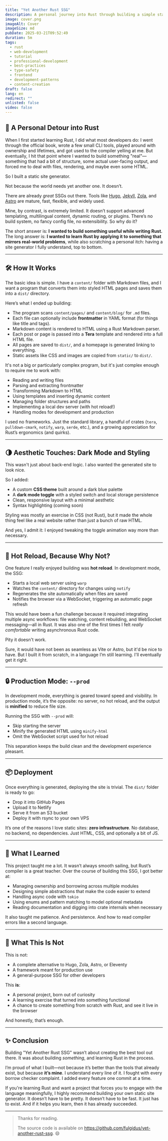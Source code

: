 ```yaml
---
title: "Yet Another Rust SSG"
description: A personal journey into Rust through building a simple static site generator. "Yet Another Rust SSG" is not a production-ready tool—it’s a learning project born from curiosity and the desire to build something real in Rust. In this article, I share how I created a basic static site generator from scratch, what I learned about Rust along the way, and why sometimes building your own primitive tools is more rewarding than using polished ones.
image: cover.png
imageAlt: Cover
imageSize: md
pubDate: 2025-03-21T09:52:49
duration: 5m
tags:
  - rust
  - web-development
  - tutorial
  - professional-development
  - best-practices
  - type-safety
  - frontend
  - development-patterns
  - content-creation
draft: false
lang: en
redirect: ""
unlisted: false
video: false
---
```

## 🚀 A Personal Detour into Rust

When I first started learning Rust, I did what most developers do: I went through the official book, wrote a few small CLI tools, played around with ownership and lifetimes, and got used to the compiler yelling at me. But eventually, I hit that point where I wanted to build something "real"—something that had a bit of structure, some actual user-facing output, and forced me to deal with files, rendering, and maybe even some HTML.

So I built a static site generator.

Not because the world needs yet another one. It doesn’t.

There are already *great* SSGs out there. Tools like [Hugo](https://gohugo.io), [Jekyll](https://jekyllrb.com), [Zola](https://www.getzola.org), and [Astro](https://astro.build) are mature, fast, flexible, and widely used.

Mine, by contrast, is extremely limited. It doesn’t support advanced templating, multilingual content, dynamic routing, or plugins. There’s no build system, no fancy config file, no extensibility. So why do it?

The short answer is: **I wanted to build something useful while writing Rust.**  
The long answer is: **I wanted to learn Rust by applying it to something that mirrors real-world problems**, while also scratching a personal itch: having a site generator I fully understand, top to bottom.

---

## 🛠️ How It Works

The basic idea is simple. I have a `content/` folder with Markdown files, and I want a program that converts them into styled HTML pages and saves them into a `dist/` directory.

Here’s what I ended up building:

- The program scans `content/pages/` and `content/blog/` for `.md` files.
- Each file can optionally include **frontmatter** in YAML format (for things like title and tags).
- Markdown content is rendered to HTML using a Rust Markdown parser.
- Each post or page is passed into a **Tera** template and rendered into a full HTML file.
- All pages are saved to `dist/`, and a homepage is generated linking to everything.
- Static assets like CSS and images are copied from `static/` to `dist/`.

It's not a big or particularly complex program, but it's just complex enough to require me to work with:

- Reading and writing files
- Parsing and extracting frontmatter
- Transforming Markdown to HTML
- Using templates and inserting dynamic content
- Managing folder structures and paths
- Implementing a local dev server (with hot reload!)
- Handling modes for development and production

I used no frameworks. Just the standard library, a handful of crates (`tera`, `pulldown-cmark`, `notify`, `warp`, `serde`, etc.), and a growing appreciation for Rust’s ergonomics (and quirks).

---

## 🌗 Aesthetic Touches: Dark Mode and Styling

This wasn't just about back-end logic. I also wanted the generated site to look nice.

So I added:

- A custom **CSS theme** built around a dark blue palette
- A **dark mode toggle** with a styled switch and local storage persistence
- Clean, responsive layout with a minimal aesthetic
- Syntax highlighting (coming soon)

Styling was mostly an exercise in CSS (not Rust), but it made the whole thing feel like a real website rather than just a bunch of raw HTML.

And yes, I admit it: I enjoyed tweaking the toggle animation way more than necessary.

---

## 🔄 Hot Reload, Because Why Not?

One feature I really enjoyed building was **hot reload**. In development mode, the SSG:

- Starts a local web server using `warp`
- Watches the `content/` directory for changes using `notify`
- Regenerates the site automatically when files are saved
- Notifies the browser via a WebSocket, triggering an automatic page refresh

This would have been a fun challenge because it required integrating multiple async workflows: file watching, content rebuilding, and WebSocket messaging—all in Rust. It was also one of the first times I felt *really comfortable* writing asynchronous Rust code.

Pity it doesn't work.

Sure, it would have not been as seamless as Vite or Astro, but it'd be nice to have. But I built it from scratch, in a language I’m still learning. I'll eventually get it right.

---

## 🔒 Production Mode: `--prod`

In development mode, everything is geared toward speed and visibility. In production mode, it’s the opposite: no server, no hot reload, and the output is **minified** to reduce file size.

Running the SSG with `--prod` will:

- Skip starting the server
- Minify the generated HTML using `minify-html`
- Omit the WebSocket script used for hot reload

This separation keeps the build clean and the development experience pleasant.

---

## 📦 Deployment

Once everything is generated, deploying the site is trivial. The `dist/` folder is ready to go:

- Drop it into GitHub Pages
- Upload it to Netlify
- Serve it from an S3 bucket
- Deploy it with rsync to your own VPS

It’s one of the reasons I love static sites: **zero infrastructure**. No database, no backend, no dependencies. Just HTML, CSS, and optionally a bit of JS.

---

## 🧠 What I Learned

This project taught me a lot. It wasn’t always smooth sailing, but Rust’s compiler is a great teacher. Over the course of building this SSG, I got better at:

- Managing ownership and borrowing across multiple modules
- Designing simple abstractions that make the code easier to extend
- Handling async code with `tokio`
- Using enums and pattern matching to model optional metadata
- Reading documentation and digging into crate internals when necessary

It also taught me patience. And persistence. And how to read compiler errors like a second language.

---

## 🎯 What This Is Not

This is not:

- A complete alternative to Hugo, Zola, Astro, or Eleventy
- A framework meant for production use
- A general-purpose SSG for other developers

This **is**:

- A personal project, born out of curiosity
- A learning exercise that turned into something functional
- A chance to create something from scratch with Rust, and see it live in the browser

And honestly, that’s enough.

---

## ✨ Conclusion

Building "Yet Another Rust SSG" wasn’t about creating the best tool out there. It was about building *something*, and learning Rust in the process.

I’m proud of what I built—not because it’s better than the tools that already exist, but because **it’s mine**. I understand every line of it. I fought with every borrow checker complaint. I added every feature one commit at a time.

If you're learning Rust and want a project that forces you to engage with the language meaningfully, I highly recommend building your own static site generator. It doesn’t have to be pretty. It doesn’t have to be fast. It just has to exist. And if it helps you learn, then it has already succeeded.

---

> Thanks for reading.  
>  
> The source code is available on https://github.com/fulgidus/yet-another-rust-ssg. 😄  
